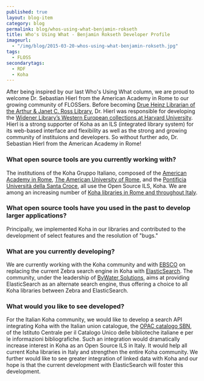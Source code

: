 ```yaml
---
published: true
layout: blog-item
category: blog
permalink: blog/whos-using-what-benjamin-rokseth
title: Who's Using What - Benjamin Rokseth Developer Profile
imageurl: 
  - "/img/blog/2015-03-20-whos-using-what-benjamin-rokseth.jpg"
tags: 
  - FLOSS
secondarytags:
  - RDF
  - Koha
---
```


After being inspired by our last Who's Using What column, we are proud to welcome Dr. Sebastian Hierl from the American Academy in Rome to our growing community of FLOSSers. Before becoming [Drue Heinz Librarian of the Arthur & Janet C. Ross Library](http://www.aarome.org/it/news/features/dr-sebastian-hierl-new-drue-heinz-librarian), Dr. Hierl was responsible for developing the [Widener Library’s Western European collections at Harvard University](http://hcl.harvard.edu/libraries/widener/collections/western_european.cfm). Hierl is a strong supporter of Koha as an ILS (integrated library system) for its web-based interface and flexibility as well as the strong and growing community of instituions and developers. So without further ado, Dr. Sebastian Hierl from the American Academy in Rome! 

### What open source tools are you currently working with?

The institutions of the Koha Gruppo Italiano, composed of the [American Academy in Rome](http://www.aarome.org/), [The American
University of Rome](http://www.aur.edu/), and the [Pontificia Università della Santa Croce](http://www.pusc.it/), all use the Open Source ILS, Koha.  We are among an increasing number of [Koha libraries in Rome and throughout Italy](http://www.kohagruppoitaliano.moonfruit.com/koha-in-italy/4588271863).  

### What open source tools have you used in the past to develop larger applications?

Principally, we implemented Koha in our libraries and contributed to the development of select features and the resolution of
"bugs."

### What are you currently developing?

We are currently working with the Koha community and with [EBSCO](https://www.ebscohost.com/) on replacing the current Zebra search engine in Koha with [ElasticSearch](https://www.elastic.co/products/elasticsearch).  The community, under the leadership of [ByWater Solutions](http://bywatersolutions.com/), aims at providing ElasticSearch as an alternate search engine, thus offering a choice to all Koha libraries between Zebra and ElasticSearch.  

### What would you like to see developed?

For the Italian Koha community, we would like to develop a search API integrating Koha with the Italian union catalogue, the
[OPAC catalogo SBN](http://www.sbn.it/opacsbn/opac/iccu/free.jsp), of the Istituto Centrale per il Catalogo Unico delle biblioteche italiane e per le informazioni bibliografiche. Such an integration would dramatically increase interest in Koha as an Open Source ILS in Italy. It would help all current Koha libraries in Italy and strengthen the entire Koha community. We further would like to see greater integration of linked data with Koha and our hope is that the current development with ElasticSearch will foster this development.

